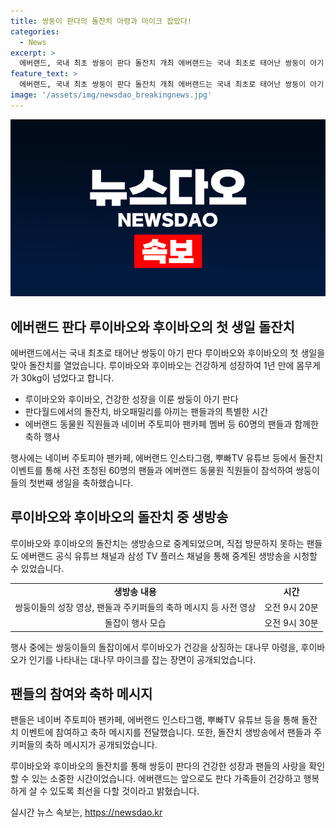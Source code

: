 ```yaml
---
title: 쌍둥이 판다의 돌잔치 아령과 마이크 잡았다!
categories:
  - News
excerpt: >
  에버랜드, 국내 최초 쌍둥이 판다 돌잔치 개최 에버랜드는 국내 최초로 태어난 쌍둥이 아기 판다 루이바오·후이바오의 첫 생일을 맞아 돌잔치를 열었다. 출생 당시 몸무게 180g, 140g에서 1년만에 모두 30kg을 넘어서며 건강하게 성장한 두 판다의 생일을 축하하고, 팬들을 초청하여 특별한 이벤트를 진행했다. 또한 생방송을 통해 직접 방문하지 못하는 팬들도 쌍둥이의 돌잔치를 함께 할 수 있었다. 이러한 이벤트를 통해 에버랜드는 팬들의 사랑에 보답하고, 판다 가족들의 건강과 행복을 기원하는 마음을 전했다.
feature_text: >
  에버랜드, 국내 최초 쌍둥이 판다 돌잔치 개최 에버랜드는 국내 최초로 태어난 쌍둥이 아기 판다 루이바오·후이바오의 첫 생일을 맞아 돌잔치를 열었다. 출생 당시 몸무게 180g, 140g에서 1년만에 모두 30kg을 넘어서며 건강하게 성장한 두 판다의 생일을 축하하고, 팬들을 초청하여 특별한 이벤트를 진행했다. 또한 생방송을 통해 직접 방문하지 못하는 팬들도 쌍둥이의 돌잔치를 함께 할 수 있었다. 이러한 이벤트를 통해 에버랜드는 팬들의 사랑에 보답하고, 판다 가족들의 건강과 행복을 기원하는 마음을 전했다.
image: '/assets/img/newsdao_breakingnews.jpg'
---
```


<p><img src="/assets/img/newsdao_breakingnews.jpg" alt="flaretime 속보" /></p>

<h2 data-ke-size="size26">에버랜드 판다 루이바오와 후이바오의 첫 생일 돌잔치</h2>

<p data-ke-size="size16">에버랜드에서는 국내 최초로 태어난 쌍둥이 아기 판다 루이바오와 후이바오의 첫 생일을 맞아 돌잔치를 열었습니다. 루이바오와 후이바오는 건강하게 성장하여 1년 만에 몸무게가 30kg이 넘었다고 합니다.</p>

<ul>
  <li>루이바오와 후이바오, 건강한 성장을 이룬 쌍둥이 아기 판다</li>
  <li>판다월드에서의 돌잔치, 바오패밀리를 아끼는 팬들과의 특별한 시간</li>
  <li>에버랜드 동물원 직원들과 네이버 주토피아 팬카페 멤버 등 60명의 팬들과 함께한 축하 행사</li>
</ul>

<p>행사에는 네이버 주토피아 팬카페, 에버랜드 인스타그램, 뿌빠TV 유튜브 등에서 돌잔치 이벤트를 통해 사전 초청된 60명의 팬들과 에버랜드 동물원 직원들이 참석하여 쌍둥이들의 첫번째 생일을 축하했습니다.</p>

<h2 data-ke-size="size26">루이바오와 후이바오의 돌잔치 중 생방송</h2>

<p data-ke-size="size16">루이바오와 후이바오의 돌잔치는 생방송으로 중계되었으며, 직접 방문하지 못하는 팬들도 에버랜드 공식 유튜브 채널과 삼성 TV 플러스 채널을 통해 중계된 생방송을 시청할 수 있었습니다.</p>

<table>
  <tr>
    <td style="text-align: center; height: 17px;"><b>생방송 내용</b></td>
    <td style="text-align: center; height: 17px;"><b>시간</b></td>
  </tr>
  <tr>
    <td style="text-align: center; height: 17px;">쌍둥이들의 성장 영상, 팬들과 주키퍼들의 축하 메시지 등 사전 영상</td>
    <td style="text-align: center; height: 17px;">오전 9시 20분</td>
  </tr>
  <tr>
    <td style="text-align: center; height: 17px;">돌잡이 행사 모습</td>
    <td style="text-align: center; height: 17px;">오전 9시 30분</td>
  </tr>
</table>

<p>행사 중에는 쌍둥이들의 돌잡이에서 루이바오가 건강을 상징하는 대나무 아령을, 후이바오가 인기를 나타내는 대나무 마이크를 잡는 장면이 공개되었습니다.</p>

<h2 data-ke-size="size26">팬들의 참여와 축하 메시지</h2>

<p data-ke-size="size16">팬들은 네이버 주토피아 팬카페, 에버랜드 인스타그램, 뿌빠TV 유튜브 등을 통해 돌잔치 이벤트에 참여하고 축하 메시지를 전달했습니다. 또한, 돌잔치 생방송에서 팬들과 주키퍼들의 축하 메시지가 공개되었습니다.</p>

<p>루이바오와 후이바오의 돌잔치를 통해 쌍둥이 판다의 건강한 성장과 팬들의 사랑을 확인할 수 있는 소중한 시간이었습니다. 에버랜드는 앞으로도 판다 가족들이 건강하고 행복하게 살 수 있도록 최선을 다할 것이라고 밝혔습니다.</p>
실시간 뉴스 속보는, <a href="https://newsdao.kr" rel="dofollow">https://newsdao.kr</a>


